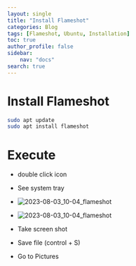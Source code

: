 ```yaml
---
layout: single
title: "Install Flameshot"
categories: Blog
tags: [Flameshot, Ubuntu, Installation]
toc: true
author_profile: false
sidebar:
    nav: "docs"
search: true
---
```




# Install Flameshot

```bash
sudo apt update 
sudo apt install flameshot
```



# Execute

- double click icon
- See system tray
- ![2023-08-03_10-04_flameshot](/home/koyumi/Documents/GitHub/koyumi0601.github.io/_posts/images/2023-08-03-Flameshot/2023-08-03_10-04_flameshot.png)
- ![2023-08-03_10-04_flameshot]({{site.url}}/images/2023-08-03-Flameshot/2023-08-03_10-04_flameshot-1691025883210-2.png)

- Take screen shot
- Save file (control + S)
- Go to Pictures